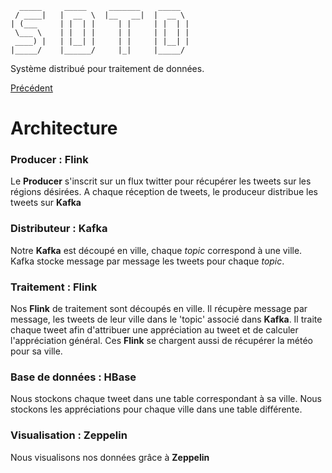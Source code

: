       _____     _____     _______    _____  
     / ____|   |  __  \  |__   __|  |  __ \ 
    | (___     | |  | |     | |     | |  | |
     \___ \    | |  | |     | |     | |  | |
     ____) |   | |__| |     | |     | |__| |
    |_____/    |______/     |_|     |_____/ 

Système distribué pour traitement de données.

[Précédent](README.md)
# Architecture

### Producer : Flink

Le **Producer** s'inscrit sur un flux twitter pour récupérer les tweets sur les régions désirées. A chaque réception de tweets, le produceur distribue les tweets sur **Kafka**

### Distributeur : Kafka

Notre **Kafka** est découpé en ville, chaque *topic* correspond à une ville. Kafka stocke message par message les tweets pour chaque *topic*. 

### Traitement : Flink

Nos **Flink** de traitement sont découpés en ville. Il récupère message par message, les tweets de leur ville dans le 'topic' 
associé dans **Kafka**. Il traite chaque tweet afin d'attribuer une appréciation au tweet et de calculer l'appréciation général. Ces **Flink** se chargent aussi de récupérer la météo pour sa ville. 

### Base de données : HBase

Nous stockons chaque tweet dans une table correspondant à sa ville. 
Nous stockons les appréciations pour chaque ville dans une table différente. 

### Visualisation : Zeppelin

Nous visualisons nos données grâce à **Zeppelin**